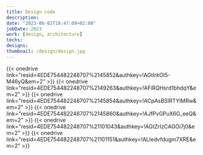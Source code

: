 ```yaml
---
title: Design code
description: 
date: "2023-06-02T19:47:09+02:00"
jobDate: 2023
work: [design, architecture]
techs: 
designs: 
thumbnail: /design/design.jpg
---
```


{{< onedrive link="resid=4EDE754482248707%2145852&authkey=!AGtIrkOI5-M46yQ&em=2" >}}
{{< onedrive link="resid=4EDE754482248707%2149263&authkey=!AFiRQHsrd1bhdqY&em=2" >}}
{{< onedrive link="resid=4EDE754482248707%2145854&authkey=!ACpAsBSlRTYiMRw&em=2" >}}
{{< onedrive link="resid=4EDE754482248707%2145860&authkey=!AJfPvGPuX6G_eeQ&em=2" >}}
{{< onedrive link="resid=4EDE754482248707%21101043&authkey=!AGtZrIzCAGOi7j0&em=2" >}}
{{< onedrive link="resid=4EDE754482248707%21101151&authkey=!ALIedvfdugm7XRE&em=2" >}}